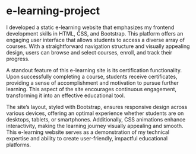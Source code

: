 # e-learning-project
I developed a static e-learning website that emphasizes my frontend development skills in HTML, CSS, and Bootstrap. This platform offers an engaging user interface that allows students to access a diverse array of courses. With a straightforward navigation structure and visually appealing design, users can browse and select courses, enroll, and track their progress.

A standout feature of this e-learning site is its certification functionality. Upon successfully completing a course, students receive certificates, providing a sense of accomplishment and motivation to pursue further learning. This aspect of the site encourages continuous engagement, transforming it into an effective educational tool.

The site’s layout, styled with Bootstrap, ensures responsive design across various devices, offering an optimal experience whether students are on desktops, tablets, or smartphones. Additionally, CSS animations enhance interactivity, making the learning journey visually appealing and smooth. This e-learning website serves as a demonstration of my technical expertise and ability to create user-friendly, impactful educational platforms.

